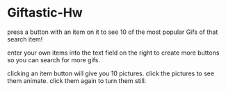 # Giftastic-Hw

press a button with an item on it to see 10 of the most popular Gifs of that search item!

enter your own items into the text field on the right to create more buttons so you can search for more gifs.

clicking an item button will give you 10 pictures. click the pictures to see them animate. click them again to turn them still.
